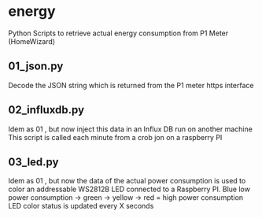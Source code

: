 # energy
Python Scripts to retrieve actual energy consumption from P1 Meter (HomeWizard)
<h2>01_json.py</h2>
   Decode the JSON string which is returned from the P1 meter https interface
<h2>02_influxdb.py</h2>
   Idem as 01 , but now inject this data in an Influx DB run on another machine
   This script is called each minute from a crob jon on a raspberry PI
<h2>03_led.py</h2>
   Idem as 01 , but now the data of the actual power consumption is used to color an addressable WS2812B LED
   connected to a Raspberry PI.
   Blue low power consumption -> green -> yellow -> red = high power consumption
   LED color status is updated every X seconds
